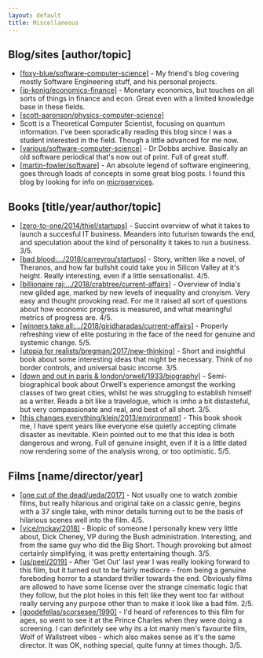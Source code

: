 ```yaml
---
layout: default
title: Miscellaneous
---
```


## Blog/sites [author/topic]

- [[foxy-blue/software-computer-science]](http://sebastien-docs.info) - My 
friend's blog covering mostly Software Engineering stuff, and his personal 
projects.
- [[jp-konig/economics-finance]](http://jpkoning.blogspot.com) - Monetary 
economics, but touches on all sorts of things in finance and econ. Great even 
with a limited knowledge base in these fields.
- [[scott-aaronson/physics-computer-science]](https://www.scottaaronson.com/blog/) 
- Scott is a Theoretical Computer Scientist, focusing on quantum 
information. I've been sporadically reading this blog since I was a student 
interested in the field. Though a little advanced for me now.
- [[various/software-computer-science]](http://www.drdobbs.com) - Dr Dobbs 
archive. Basically an old software periodical that's now out of print. Full of 
great stuff.
- [[martin-fowler/software]](https://martinfowler.com/) - An absolute legend of 
software engineering, goes through loads of concepts in some great blog posts. I 
found this blog by looking for info on 
[microservices](https://martinfowler.com/articles/microservices.html).


## Books [title/year/author/topic]

- [[zero-to-one/2014/thiel/startups]](https://www.amazon.co.uk/Zero-One-Notes-Startups-Future/dp/0804139296) - 
Succint overview of what it takes to launch a succesful IT business.
Meanders into futurism towards the end, and speculation about the kind of 
personality it takes to run a business. 3/5.
- [[bad blood:.../2018/carreyrou/startups]]() - Story, written like a novel, of 
Theranos, and how far bullshit could take you in Silicon Valley at it's height. 
Really interesting, even if a little sensationalist. 4/5.
- [[billionaire raj:.../2018/crabtree/current-affairs]](https://www.amazon.co.uk/Billionaire-Raj-Journey-Through-Indias/dp/1786073803) - 
Overview of India's new gilded age, marked by new levels of inequality and 
cronyism. Very easy and thought provoking read. For me it raised all sort of
questions about how economic progress is measured, and what meaningful metrics
of progress are. 4/5.
- [[winners take all:.../2018/giridharadas/current-affairs]](https://www.amazon.co.uk/Winners-Take-All-Charade-Changing/dp/0241400724/ref=sr_1_1?ie=UTF8&qid=1548866851&sr=8-1&keywords=anand+giridharadas") -
Properly refreshing view of elite posturing in the face of the need for genuine 
and systemic change. 5/5.
- [[utopia for realists/bregman/2017/new-thinking]](https://www.amazon.co.uk/Utopia-Realists-How-Can-There/dp/1408890267) -
Short and insightful book about some interesting ideas that might be necessary.
Think of no border controls, and universal basic income. 3/5.
- [[down and out in paris & london/orwell/1933/biography]](htttps://www.amazon.co.uk/Paris-London-Penguin-Modern-Classics/dp/0141393033) -
Semi-biographical book about Orwell's experience amongst the working
classes of two great cities, whilst he was struggling to establish himself
as a writer. Reads a bit like a travelogue, which is imho a bit distasteful,
but very compassionate and real, and best of all short. 3/5.
- [[this changes everything/klein/2013/environment]](https://www.amazon.co.uk/This-Changes-Everything-Capitalism-Climate/dp/0241956188/ref=sr_1_1?s=books&ie=UTF8&qid=1551691309&sr=1-1&keywords=this+changes+everything+naomi+klein) -
This book shook me, I have spent years like everyone else quietly accepting
climate disaster as inevitable. Klein pointed out to me that this idea is
both dangerous and wrong. Full of genuine insight, even if it is a little dated
now rendering some of the analysis wrong, or too optimistic. 5/5.

## Films [name/director/year]
- [[one cut of the dead/ueda/2017]](https://en.wikipedia.org/wiki/One_Cut_of_the_Dead) -
Not usually one to watch zombie films, but really hilarious and original
take on a classic genre, begins with a 37 single take, with minor details
turning out to be the basis of hilarious scenes well into the film. 4/5.
- [[vice/mckay/2018]](https://en.wikipedia.org/wiki/Vice_(2018_film)) - 
Biopic of someone I personally knew very little about, Dick Cheney, VP during
the Bush administration. Interesting, and from the same guy who did the Big
Short. Though provoking but almost certainly simplifying, it was pretty
entertaining though. 3/5.
- [[us/peel/2019]](https://en.wikipedia.org/wiki/Us_(2019_film)) - 
After 'Get Out' last year I was really looking forward to this film, but it turned
out to be fairly mediocre - from being a genuine foreboding horror to a standard
thriller towards the end. Obviously films are allowed to have some license over the
strange cinematic logic that they follow, but the plot holes in this felt like they
went too far without really serving any purpose other than to make it look like a
bad film. 2/5.
- [[goodefellas/scorsesee/1990]](https://en.wikipedia.org/wiki/Goodfellas) - 
I'd heard of references to this film for ages, so went to see it at the Prince Charles
when they were doing a screening. I can definitely see why its a lot manly men's favourite
film, Wolf of Wallstreet vibes - which also makes sense as it's the same director.
It was OK, nothing special, quite funny at times though. 3/5.
